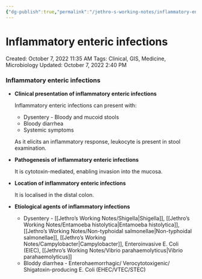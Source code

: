 ```yaml
---
{"dg-publish":true,"permalink":"/jethro-s-working-notes/inflammatory-enteric-infections/","dgPassFrontmatter":true}
---
```



# Inflammatory enteric infections

Created: October 7, 2022 11:35 AM
Tags: Clinical, GIS, Medicine, Microbiology
Updated: October 7, 2022 2:40 PM

### Inflammatory enteric infections

- **Clinical presentation of inflammatory enteric infections**
    
    Inflammatory enteric infections can present with:
    
    - Dysentery - Bloody and mucoid stools
    - Bloody diarrhea
    - Systemic symptoms
    
    As it elicits an inflammatory response, leukocyte is present in stool examination.
    
- **Pathogenesis of inflammatory enteric infections**
    
    It is cytotoxin-mediated, enabling invasion into the mucosa.
    
- **Location of inflammatory enteric infections**
    
    It is localised in the distal colon.
    
- **Etiological agents of inflammatory infections**
    - Dysentery - [[Jethro’s Working Notes/Shigella\|Shigella]], [[Jethro’s Working Notes/Entamoeba histolytica\|Entamoeba histolytica]], [[Jethro’s Working Notes/Non-typhoidal salmonellae\|Non-typhoidal salmonellae]], [[Jethro’s Working Notes/Campylobacter\|Campylobacter]], Enteroinvasive E. Coli (EIEC), [[Jethro’s Working Notes/Vibrio parahaemolyticus\|Vibrio parahaemolyticus]]
    - Bloddy diarrhea - Enterohaemorrhagic/ Verocytotoxigenic/ Shigatoxin-producing E. Coli (EHEC/VTEC/STEC)